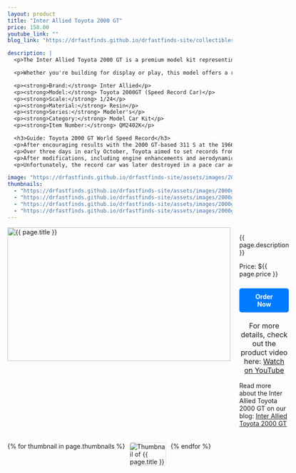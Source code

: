 ```yaml
---
layout: product
title: "Inter Allied Toyota 2000 GT"
price: 150.00
youtube_link: ""
blog_link: "https://drfastfinds.github.io/drfastfinds-site/collectibles/model%20kits/inter%20allied/toyota/2000gt/2024/09/25/inter-allied-toyota-2000-gt.html"

description: |
  <p>The Inter Allied Toyota 2000 GT is a premium model kit representing one of Japan's most iconic sports cars. This beautifully crafted 1/24 scale model showcases the sleek and stylish design that made the Toyota 2000 GT a legend in the automotive world. With exceptional detailing and craftsmanship, this kit is a must-have for car enthusiasts and collectors alike.</p>

  <p>Whether you're building for display or play, this model offers a rewarding experience with its intricate parts and faithful representation of the original vehicle. Add this rare gem to your collection and celebrate the legacy of Japanese engineering excellence.</p>

  <p><strong>Brand:</strong> Inter Allied</p>
  <p><strong>Model:</strong> Toyota 2000GT (Speed Record Car)</p>
  <p><strong>Scale:</strong> 1/24</p>
  <p><strong>Material:</strong> Resin</p>
  <p><strong>Series:</strong> Modeler's</p>
  <p><strong>Category:</strong> Model Car Kit</p>
  <p><strong>Item Number:</strong> QM2402K</p>

  <h3>Guide: Toyota 2000 GT World Speed Record</h3>
  <p>After encouraging results with the 2000 GT-based 311 S at the 1966 Japanese Grand Prix and Suzuka 1000km, Toyota decided to attempt a series of high speed endurance records. The location chosen was Yatabe, where the Japanese Automobile Research Institute had opened a proving ground.</p>
  <p>Over three days in early October, Toyota aimed to set records from 1000 to 5000 miles, 6 to 72 hours, and 2000 to 15,000 kilometers. The car used was an aluminum-bodied pre-production prototype, specially prepared for the event.</p>
  <p>After modifications, including engine enhancements and aerodynamic adjustments, the record attempt was made with a team of five drivers sustaining an average speed of over 200 km/h for three days, resulting in 13 new international records.</p>
  <p>Unfortunately, the record car was later destroyed in a pace car accident, but a replica exists in the factory collection.</p>

image: "https://drfastfinds.github.io/drfastfinds-site/assets/images/2000gt-4.png"
thumbnails:
  - "https://drfastfinds.github.io/drfastfinds-site/assets/images/2000gt-1.png"
  - "https://drfastfinds.github.io/drfastfinds-site/assets/images/2000gt-2.png"
  - "https://drfastfinds.github.io/drfastfinds-site/assets/images/2000gt-3.png"
  - "https://drfastfinds.github.io/drfastfinds-site/assets/images/2000gt-4.png"
---
```


<div class="product-detail">
    <div class="product-image-box">
        <img class="main-image" src="{{ page.image }}" alt="{{ page.title }}">
    </div>
    <div class="product-text">
        <p>{{ page.description }}</p>
        <p>Price: ${{ page.price }}</p>
        <a href="{{ site.baseurl }}/order" class="buy-now">Order Now</a>
        <p class="youtube-link">For more details, check out the product video here: 
            <a href="{{ page.youtube_link }}" target="_blank">Watch on YouTube</a>
        </p>
        <p>Read more about the Inter Allied Toyota 2000 GT on our blog: 
            <a href="https://drfastfinds.github.io/drfastfinds-site/collectibles/model%20kits/inter%20allied/toyota/2000gt/2024/09/25/inter-allied-toyota-2000-gt.html" target="_blank">Inter Allied Toyota 2000 GT</a>
        </p>
    </div>
</div>

<div class="thumbnail-carousel">
    {% for thumbnail in page.thumbnails %}
    <img class="thumbnail" src="{{ thumbnail }}" alt="Thumbnail of {{ page.title }}">
    {% endfor %}
</div>

<style>
.product-detail {
    display: flex;
    align-items: flex-start;
    gap: 20px;
    margin-bottom: 20px;
}

.product-image-box {
    flex-shrink: 0;
    width: 500px; 
    height: 300px; 
    overflow: hidden; 
}

.main-image {
    width: 100%; 
    height: 100%; 
    object-fit: contain; 
    display: block;
}

.product-text {
    max-width: 400px;
    flex-grow: 1;
}

.thumbnail-carousel {
    margin-top: 20px;
    display: flex;
    flex-wrap: wrap; 
    gap: 10px;
    justify-content: flex-start;
}

.thumbnail {
    max-width: 80px;
    cursor: pointer;
    border: 1px solid #ddd;
    border-radius: 4px;
}

.youtube-link {
    text-align: center;
    margin-top: 20px;
    font-size: 16px;
}

.buy-now {
    display: inline-block;
    padding: 10px 20px;
    margin-top: 10px;
    background-color: #007bff;
    color: #fff;
    text-decoration: none;
    border-radius: 5px;
    font-weight: bold;
    text-align: center;
}

.buy-now:hover {
    background-color: #0056b3;
}
</style>

<script>
document.addEventListener('DOMContentLoaded', function() {
    const mainImage = document.querySelector('.main-image');
    const thumbnails = document.querySelectorAll('.thumbnail');

    thumbnails.forEach(thumbnail => {
        thumbnail.addEventListener('click', function() {
            mainImage.src = this.src;
        });
    });
});
</script>
